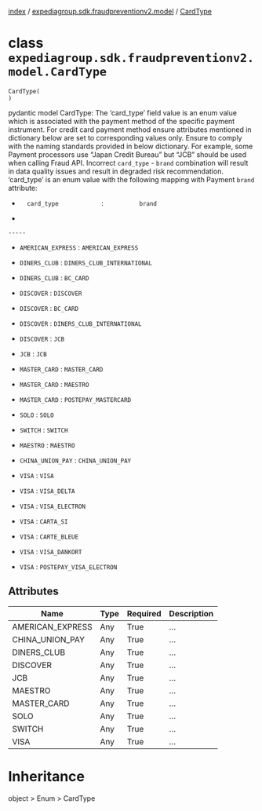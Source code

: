 [index](index.md) /
[expediagroup.sdk.fraudpreventionv2.model](expediagroup.sdk.fraudpreventionv2.model.md)
/ [CardType](CardType.md)

# class `expediagroup.sdk.fraudpreventionv2.model.CardType`

```
CardType(
)
```

pydantic model CardType: The ‘card_type’ field value is an enum value
which is associated with the payment method of the specific payment
instrument. For credit card payment method ensure attributes mentioned
in dictionary below are set to corresponding values only. Ensure to
comply with the naming standards provided in below dictionary. For
example, some Payment processors use “Japan Credit Bureau” but “JCB”
should be used when calling Fraud API. Incorrect `card_type` - `brand`
combination will result in data quality issues and result in degraded
risk recommendation. ‘card_type’ is an enum value with the following
mapping with Payment `brand` attribute:

- ```
    card_type            :          brand
  ```
-

```
-----
```

- `AMERICAN_EXPRESS` : `AMERICAN_EXPRESS`

- `DINERS_CLUB` : `DINERS_CLUB_INTERNATIONAL`

- `DINERS_CLUB` : `BC_CARD`

- `DISCOVER` : `DISCOVER`

- `DISCOVER` : `BC_CARD`

- `DISCOVER` : `DINERS_CLUB_INTERNATIONAL`

- `DISCOVER` : `JCB`

- `JCB` : `JCB`

- `MASTER_CARD` : `MASTER_CARD`

- `MASTER_CARD` : `MAESTRO`

- `MASTER_CARD` : `POSTEPAY_MASTERCARD`

- `SOLO` : `SOLO`

- `SWITCH` : `SWITCH`

- `MAESTRO` : `MAESTRO`

- `CHINA_UNION_PAY` : `CHINA_UNION_PAY`

- `VISA` : `VISA`

- `VISA` : `VISA_DELTA`

- `VISA` : `VISA_ELECTRON`

- `VISA` : `CARTA_SI`

- `VISA` : `CARTE_BLEUE`

- `VISA` : `VISA_DANKORT`

- `VISA` : `POSTEPAY_VISA_ELECTRON`

## Attributes

| Name             | Type | Required | Description |
| ---------------- | ---- | -------- | ----------- |
| AMERICAN_EXPRESS | Any  | True     | …           |
| CHINA_UNION_PAY  | Any  | True     | …           |
| DINERS_CLUB      | Any  | True     | …           |
| DISCOVER         | Any  | True     | …           |
| JCB              | Any  | True     | …           |
| MAESTRO          | Any  | True     | …           |
| MASTER_CARD      | Any  | True     | …           |
| SOLO             | Any  | True     | …           |
| SWITCH           | Any  | True     | …           |
| VISA             | Any  | True     | …           |

# Inheritance

object > Enum > CardType
